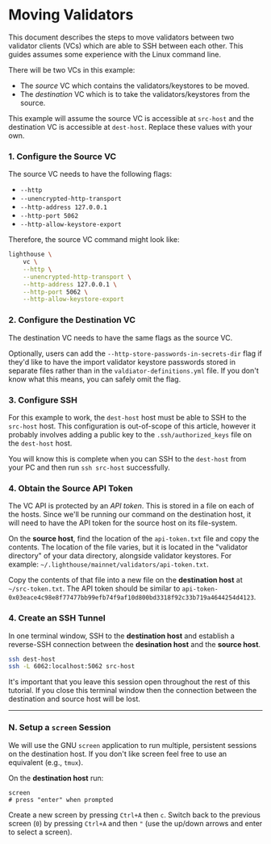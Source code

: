 # Moving Validators

This document describes the steps to move validators between two validator clients (VCs) which are
able to SSH between each other. This guides assumes some experience with the Linux command line.

There will be two VCs in this example:

- The *source* VC which contains the validators/keystores to be moved.
- The *destination* VC which is to take the validators/keystores from the source.

This example will assume the source VC is accessible at `src-host` and the destination VC is
accessible at `dest-host`. Replace these values with your own.

### 1. Configure the Source VC

The source VC needs to have the following flags:

- `--http`
- `--unencrypted-http-transport`
- `--http-address 127.0.0.1`
- `--http-port 5062`
- `--http-allow-keystore-export`

Therefore, the source VC command might look like:

```bash
lighthouse \
    vc \
    --http \
    --unencrypted-http-transport \
    --http-address 127.0.0.1 \
    --http-port 5062 \
    --http-allow-keystore-export
```

### 2. Configure the Destination VC

The destination VC needs to have the same flags as the source VC.

Optionally, users can add the `--http-store-passwords-in-secrets-dir` flag if they'd like to have
the import validator keystore passwords stored in separate files rather than in the
`valdiator-definitions.yml` file. If you don't know what this means, you can safely omit the flag.

### 3. Configure SSH

For this example to work, the `dest-host` host must be able to SSH to the `src-host` host. This
configuration is out-of-scope of this article, however it probably involves adding a public key to
the `.ssh/authorized_keys` file on the `dest-host` host.

You will know this is complete when you can SSH to the `dest-host` from your PC and then run `ssh
src-host` successfully.

### 4. Obtain the Source API Token

The VC API is protected by an *API token*. This is stored in a file on each of the hosts. Since
we'll be running our command on the destination host, it will need to have the API token for the
source host on its file-system.

On the **source host**, find the location of the `api-token.txt` file and copy the contents. The
location of the file varies, but it is located in the "validator directory" of your data directory,
alongside validator keystores. For example: `~/.lighthouse/mainnet/validators/api-token.txt`.

Copy the contents of that file into a new file on the **destination host** at `~/src-token.txt`. The
API token should be similar to `api-token-0x03eace4c98e8f77477bb99efb74f9af10d800bd3318f92c33b719a4644254d4123`.


### 4. Create an SSH Tunnel

In one terminal window, SSH to the **destination host** and establish a reverse-SSH connection
between the **desination host** and the **source host**.

```bash
ssh dest-host
ssh -L 6062:localhost:5062 src-host
```

It's important that you leave this session open throughout the rest of this tutorial. If you close
this terminal window then the connection between the destination and source host will be lost.

----

### N. Setup a `screen` Session

We will use the GNU `screen` application to run multiple, persistent sessions on the destination
host. If you don't like screen feel free to use an equivalent (e.g., `tmux`).

On the **destination host** run:

```
screen
# press "enter" when prompted
```

Create a new screen by pressing `Ctrl+A` then `c`. Switch back to the previous screen (`0`) by
pressing `Ctrl+A` and then `"` (use the up/down arrows and enter to select a screen).

